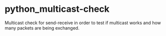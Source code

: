 # python_multicast-check
Multicast check for send-receive in order to test if multicast works and how many packets are being exchanged.
